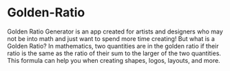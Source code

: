 # Golden-Ratio

Golden Ratio Generator is an app created for artists and designers who may not be into math and just want to spend more time creating! But what is a Golden Ratio? In mathematics, two quantities are in the golden ratio if their ratio is the same as the ratio of their sum to the larger of the two quantities. This formula can help you when creating shapes, logos, layouts, and more.

